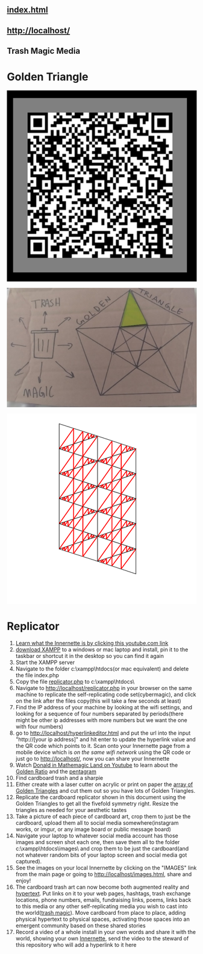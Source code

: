 ## [index.html](index.html)

## [http://localhost/](http://localhost/)

## Trash Magic Media

# Golden Triangle


![](https://raw.githubusercontent.com/LafeLabs/trashmagicmedia/main/goldentriangle/images/qrcode.png)

![](https://raw.githubusercontent.com/LafeLabs/trashmagicmedia/main/goldentriangle/images/replicator.jpg)

![](https://raw.githubusercontent.com/LafeLabs/trashmagicmedia/main/goldentriangle/images/golden-triangle-array.svg)

# Replicator 

1. [Learn what the Innernette is by clicking this youtube.com link](https://www.youtube.com/embed/Y5BZkaWZAAA)
1. [download XAMPP](https://www.apachefriends.org/index.html) to a windows or mac laptop and install, pin it to the taskbar or shortcut it in the desktop so you can find it again
1. Start the XAMPP server
1. Navigate to the folder c:\xampp\htdocs\(or mac equivalent) and delete the file index.php
1. Copy the file [replicator.php](https://raw.githubusercontent.com/LafeLabs/trashmagicmedia/main/goldentriangle/replicator.php) to c:\xampp\htdocs\
1. Navigate to [http://localhost/replicator.php](http://localhost/replicator.php) in your browser on the same machine to replicate the self-replicating code set(cybermagic), and click on the link after the files copy(this will take a few seconds at least)
1. Find the IP address of your machine by looking at the wifi settings, and looking for a sequence of four numbers separated by periods(there might be other ip addresses with more numbers but we want the one with four numbers)
1. go to [http://localhost/hyperlinkeditor.html](http://localhost/hyperlinkeditor.html) and put the url into the input "http://[your ip address]" and hit enter to update the hyperlink value and the QR code which points to it.  Scan onto your Innernette page from a mobile device which is *on the same wifi network* using the QR code or just go to [http://localhost/](http://localhost/), now you can share your Innernette
1. Watch [Donald in Mathemagic Land on Youtube](https://www.youtube.com/watch?v=U_ZHsk0-eF0) to learn about the [Golden Ratio](https://en.wikipedia.org/wiki/Golden_ratio) and the [pentagram](https://en.wikipedia.org/wiki/Pentagram)
1. Find cardboard trash and a sharpie
1. Either create with a laser cutter on acrylic or print on paper the [array of Golden Triangles](https://raw.githubusercontent.com/LafeLabs/trashmagicmedia/main/goldentriangle/images/golden-triangle-array.svg) and cut them out so you have lots of Golden Triangles. 
1. Replicate the cardboard replicator shown in this document using the Golden Triangles to get all the fivefold symmetry right.  Resize the triangles as needed for your aesthetic tastes
1. Take a picture of each piece of cardboard art, crop them to just be the cardboard, upload them all to social media somewhere(instagram works, or imgur, or any image board or public message board)
1. Navigate your laptop to whatever social media account has those images and screen shot each one, then save them all to the folder c:\xampp\htdocs\images\ and crop them to be just the cardboard(and not whatever random bits of your laptop screen and social media got captured).
1. See the images on your local Innernette by clicking on the "IMAGES" link from the main page or going to [http://localhost/images.html](http://localhost/images.html), share and enjoy!
1. The cardboard trash art can now become both augmented reality and [hypertext](https://en.wikipedia.org/wiki/Hypertext).  Put links on it to your web pages, hashtags, trash exchange locations, phone numbers, emails, fundraising links, poems, links back to this media or any other self-replicating media you wish to cast into the world([trash magic](https://www.trashrobot.org)). Move cardboard from place to place, adding physical hypertext to physical spaces, activating those spaces into an emergent community based on these shared stories
1. Record a video of a whole install in your own words and share it with the world, showing your own [Innernette](https://www.youtube.com/embed/Y5BZkaWZAAA), send the video to the steward of this repository who will add a hyperlink to it here


